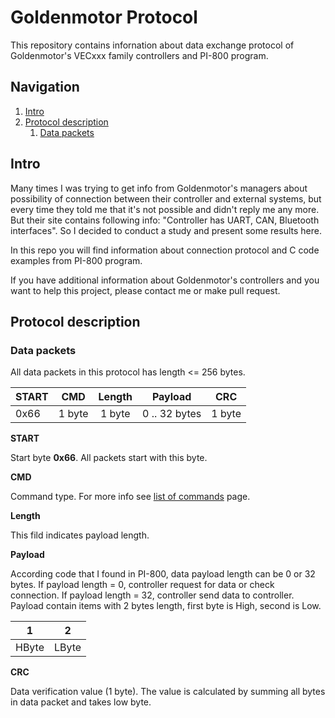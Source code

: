 # Goldenmotor Protocol
This repository contains infornation about data exchange protocol of Goldenmotor's VECxxx family controllers and PI-800 program.

## Navigation

1. [Intro](#intro)
2. [Protocol description](#protocol_description)
    1. [Data packets](#data_packets)



## Intro <a name="intro"></a>
Many times I was trying to get info from Goldenmotor's managers about possibility of connection  between their controller and external systems, but every time they told me that it's not possible and didn't reply me any more. But their site contains following info: "Controller has UART, CAN, Bluetooth interfaces". So I decided to conduct a study and present some results here.

In this repo you will find information about connection protocol and C code examples from PI-800 program.

If you have additional information about Goldenmotor's controllers and you want to help this project, please contact me or make pull request.


## Protocol description <a name="protocol_description"></a>

### Data packets <a name="data_packets"></a>
All data packets in this protocol has length <= 256 bytes.

| START | CMD    | Length | Payload       | CRC    |
|-------|--------|:------:|---------------|--------|
| 0x66  | 1 byte | 1 byte |0 .. 32 bytes  | 1 byte |

**START**

Start byte **0x66**.
All packets start with this byte.

**CMD**

Command type.
For more info see [list of commands](https://github.com/SunnyWolf/goldenmotor_protocol/blob/master/commands.md) page.

**Length**

This fild indicates payload length.

**Payload**

According code that I found in PI-800, data payload length can be 0 or 32 bytes.
If payload length = 0, controller request for data or check connection.
If payload length = 32, controller send data to controller.
Payload contain items with 2 bytes length, first byte is High, second is Low.

|   1   |   2   |
|-------|-------|
| HByte | LByte |

**CRC**

Data verification value (1 byte).
The value is calculated by summing all bytes in data packet and takes low byte.